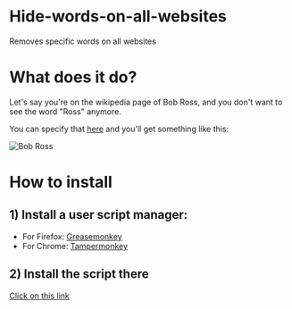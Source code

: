 # Hide-words-on-all-websites
Removes specific words on all websites

# What does it do?
Let's say you're on the wikipedia page of Bob Ross, and you don't want to see the word "Ross" anymore. 

You can specify that [here](https://github.com/BadisG/Hide-words-on-all-websites/blob/de1ce0f8bb18ea8947251e7c03a18468124cfe93/main.user.js#L22) and you'll get something like this:

![Bob Ross](https://github.com/user-attachments/assets/0d0014d1-c9a5-4a38-873d-5eb1a726082c)


# How to install
## 1) Install a user script manager:
   - For Firefox: [Greasemonkey](https://addons.mozilla.org/fr/firefox/addon/greasemonkey/)
   - For Chrome: [Tampermonkey](https://chromewebstore.google.com/detail/tampermonkey/dhdgffkkebhmkfjojejmpbldmpobfkfo?hl=fr)


## 2) Install the script there
[Click on this link](https://github.com/BadisG/Hide-words-on-all-websites/raw/refs/heads/main/main.user.js)

